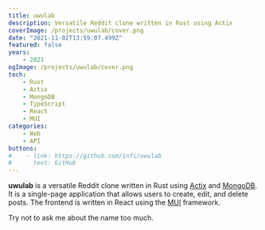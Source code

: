 ```yaml
---
title: uwulab
description: Versatile Reddit clone written in Rust using Actix
coverImage: /projects/uwulab/cover.png
date: "2021-11-02T13:59:07.499Z"
featured: false
years:
    - 2021
ogImage: /projects/uwulab/cover.png
tech:
    - Rust
    - Actix
    - MongoDB
    - TypeScript
    - React
    - MUI
categories:
    - Web
    - API
buttons:
#    - link: https://github.com/infi/uwulab
#      text: GitHub
---
```


**uwulab** is a versatile Reddit clone written in Rust using [Actix](https://actix.rs) and [MongoDB](https://mongodb.com). It is a single-page application that allows users to create, edit, and delete posts. The frontend is written in React using the [MUI](https://mui.com) framework.  
  
Try not to ask me about the name too much.
